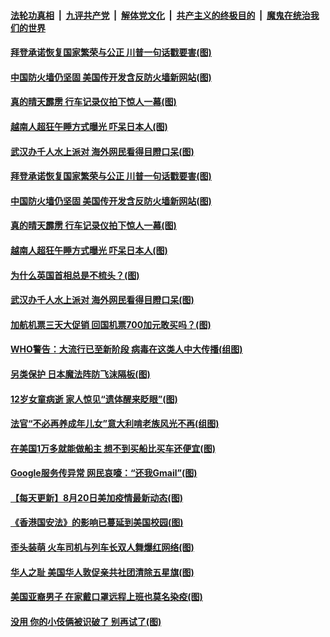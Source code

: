 ####  [法轮功真相](../../../../basic/blob/master/README.md?t=08221331) &nbsp;|&nbsp; [九评共产党](../../../../9ping.md/blob/master/README.md?t=08221331) &nbsp;|&nbsp; [解体党文化](../../../../jtdwh.md/blob/master/README.md?t=08221331)  &nbsp;|&nbsp; [共产主义的终极目的](../../../../gczydzjmd.md/blob/master/README.md?t=08221331) &nbsp;|&nbsp; [魔鬼在统治我们的世界](../../../../mgztzwmdsj.md/blob/master/README.md?t=08221331) 

#### [拜登承诺恢复国家繁荣与公正 川普一句话戳要害(图)](../pages/p3/943764.md?t=08221331) 

#### [中国防火墙仍坚固 美国传开发含反防火墙新网站(图)](../pages/p3/943759.md?t=08221331) 

#### [真的晴天霹雳 行车记录仪拍下惊人一幕(图)](../pages/p3/943739.md?t=08221331) 

#### [越南人超狂午睡方式曝光 吓呆日本人(图)](../pages/p3/943728.md?t=08221331) 


#### [武汉办千人水上派对 海外网民看得目瞪口呆(图)](../pages/p3/943656.md?t=08221331) 

#### [拜登承诺恢复国家繁荣与公正 川普一句话戳要害(图)](../pages/p3/943764.md?t=08221331) 

#### [中国防火墙仍坚固 美国传开发含反防火墙新网站(图)](../pages/p3/943759.md?t=08221331) 

#### [真的晴天霹雳 行车记录仪拍下惊人一幕(图)](../pages/p3/943739.md?t=08221331) 

#### [越南人超狂午睡方式曝光 吓呆日本人(图)](../pages/p3/943728.md?t=08221331) 

#### [为什么英国首相总是不梳头？(图)](../pages/p3/943717.md?t=08221331) 


#### [武汉办千人水上派对 海外网民看得目瞪口呆(图)](../pages/p3/943656.md?t=08221331) 

#### [加航机票三天大促销 回国机票700加元敢买吗？(图)](../pages/p3/943622.md?t=08221331) 

#### [WHO警告：大流行已至新阶段 病毒在这类人中大传播(组图)](../pages/p3/943648.md?t=08221331) 

#### [另类保护 日本魔法阵防飞沫隔板(图)](../pages/p3/943650.md?t=08221331) 

#### [12岁女童病逝 家人惊见“遗体醒来眨眼”(图)](../pages/p3/943617.md?t=08221331) 

#### [法官“不必再养成年儿女”意大利啃老族风光不再(组图)](../pages/p3/943569.md?t=08221331) 

#### [在美国1万多就能做船主 想不到买船比买车还便宜(图)](../pages/p3/943614.md?t=08221331) 

#### [Google服务传异常 网民哀嚎：“还我Gmail”(图)](../pages/p3/943613.md?t=08221331) 

#### [【每天更新】8月20日美加疫情最新动态(图)](../pages/p3/941940.md?t=08221331) 

#### [《香港国安法》的影响已蔓延到美国校园(图)](../pages/p3/943576.md?t=08221331) 

#### [歪头装萌 火车司机与列车长双人舞爆红网络(图)](../pages/p3/943541.md?t=08221331) 

#### [华人之耻 美国华人敦促亲共社团清除五星旗(图)](../pages/p3/943545.md?t=08221331) 

#### [美国亚裔男子 在家戴口罩远程上班也莫名染疫(图)](../pages/p3/943527.md?t=08221331) 

#### [没用 你的小伎俩被识破了 别再试了(图)](../pages/p3/943517.md?t=08221331) 

